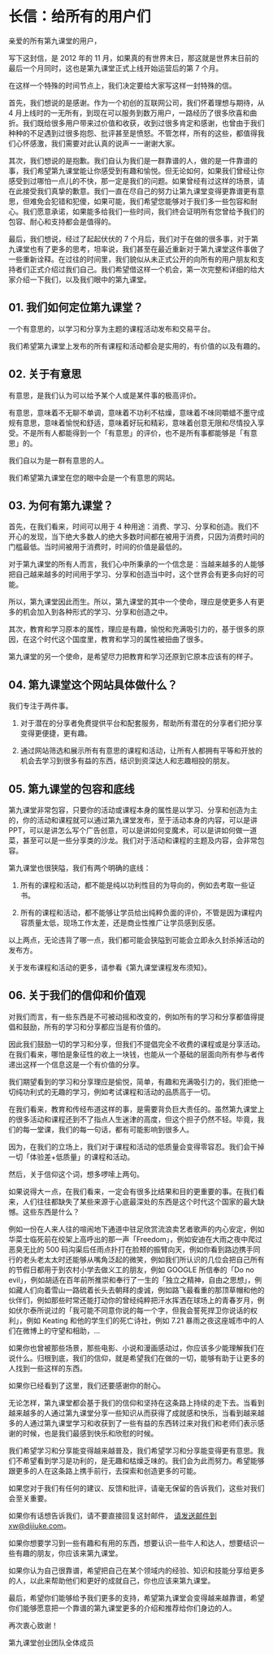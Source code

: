 # 长信：给所有的用户们

亲爱的所有第九课堂的用户，

写下这封信，是 2012 年的 11 月，如果真的有世界末日，那这就是世界末日前的最后一个月同时，这也是第九课堂正式上线开始运营后的第 7 个月。

在这样一个特殊的时间节点上，我们决定要给大家写这样一封特殊的信。

首先，我们想说的是感谢。作为一个初创的互联网公司，我们怀着理想与期待，从 4 月上线时的一无所有，到现在可以服务到数万用户，一路经历了很多欣喜和曲折。我们既给很多用户带来过价值和收获，收到过很多肯定和感谢，也曾由于我们种种的不足遇到过很多抱怨、批评甚至是愤怒。不管怎样，所有的这些，都值得我们心怀感激，我们需要对此认真的说声ー一谢谢大家。

其次，我们想说的是抱歉。我们自认为我们是一群靠谱的人，做的是一件靠谱的事，我们希望第九课堂能让你感受到有趣和愉悦。但无论如何，如果我们曾经让你感受到过哪怕一点儿的不快，那一定是我们的问题。如果曾经有过这样的场景，请在此接受我们真挚的歉意。我们一直在尽自己的努力让第九课堂变得更靠谱更有意思，但难免会犯错和犯傻，如果可能，我们希望您能够对于我们多一些包容和耐心。我们愿意承诺，如果能多给我们一些时间，我们终会证明所有您曾给予我们的包容、耐心和支持都会是值得的。

最后，我们想说，经过了起起伏伏的 7 个月后，我们对于在做的很多事，对于第九课堂也有了更多的思考，坦率说，我们甚至在最近重新对于第九课堂这件事做了一些重新诠释。在过往的时间里，我们貌似从未正式公开的向所有的用户朋友和支持者们正式介绍过我们自己。我们希望借这样一个机会，第一次完整和详细的给大家介绍一下我们，以及我们眼中的第九课堂。

## 01. 我们如何定位第九课堂？

一个有意思的，以学习和分享为主题的课程活动发布和交易平台。

我们希望第九课堂上发布的所有课程和活动都会是实用的，有价值的以及有趣的。

## 02. 关于有意思

有意思，是我们认为可以给予某个人或是某件事的极高评价。

有意思，意味着不无聊不单调，意味着不功利不枯燥，意味着不味同嚼蜡不墨守成规有意思，意味着愉悦和舒适，意味着好玩和精彩，意味着创意无限和尽情投入享受。不是所有人都能得到一个「有意思」的评价，也不是所有事都能够是「有意思」的。

我们自以为是一群有意思的人。

我们希望第九课堂在您的眼中会是一个有意思的网站。

## 03. 为何有第九课堂？

首先，在我们看来，时间可以用于 4 种用途：消费、学习、分享和创造。我们不开心的发现，当下绝大多数人的绝大多数时间都在被用于消费，只因为消费时间的门槛最低。当时间被用于消费时，时间的价值是最低的。

对于第九课堂的所有人而言，我们心中所秉承的一个信念是：当越来越多的人能够把自己越来越多的时间用于学习、分享和创造当中时，这个世界会有更多向好的可能。

所以，第九课堂因此而生。所以，第九课堂的其中一个使命，理应是使更多人有更多的机会加入到各种形式的学习、分享和创造之中。

其次，教育和学习原本的属性，理应是有趣，愉悦和充满吸引力的，基于很多的原因，在这个时代这个国度里，教育和学习的属性被扭曲了很多。

第九课堂的另一个使命，是希望尽力把教育和学习还原到它原本应该有的样子。

## 04. 第九课堂这个网站具体做什么？

我们专注于两件事。

1. 对于潜在的分享者免费提供平台和配套服务，帮助所有潜在的分享者们把分享变得更便捷，更有趣。

2. 通过网站筛选和展示所有有意思的课程和活动，让所有人都拥有平等和开放的机会去学习到很多有益的东西，结识到资深达人和志趣相投的朋友。

## 05. 第九课堂的包容和底线

第九课堂非常包容，只要你的活动或课程本身的属性是以学习、分享和创造为主的，你的活动和课程就可以通过第九课堂发布，至于活动本身的内容，可以是讲 PPT，可以是讲怎么写个广告创意，可以是讲如何变魔术，可以是讲如何做一道菜，甚至可以是一些分享类的沙龙。我们对于活动和课程的主题及内容，会非常包容。

第九课堂也很狭隘，我们有两个明确的底线：

1. 所有的课程和活动，都不能是纯以功利性目的为导向的，例如去考取一些证书。

2. 所有的课程和活动，都不能够让学员给出纯粹负面的评价，不管是因为课程内容质量太低，现场工作太差，还是商业性推广让学员感到反感。

以上两点，无论违背了哪一点，我们都可能会狭隘到可能会立即永久封杀掉活动的发布方。

关于发布课程和活动的更多，请参看《第九课堂课程发布须知》。

## 06. 关于我们的信仰和价值观

对我们而言，有一些东西是不可被动摇和改变的，例如所有的学习和分享都值得提倡和鼓励，所有的学习和分享都应当是有价值的。

因此我们鼓励一切的学习和分享，但我们不提倡完全不收费的课程或是分享活动。在我们看来，哪怕是象征性的收上一块钱，也能从一个基础的层面向所有参与者传递出这样一个信息这是一个有价值的分享。

我们期望看到的学习和分享理应是偷悦，简单，有趣和充满吸引力的，我们拒绝一切纯功利式的无趣的学习，例如考试课程和活动的品质高于一切。

在我们看来，教育和传经布道这样的事，是需要背负巨大责任的。虽然第九课堂上的很多活动和课程还到不了指点人生迷津的高度，但这个担子仍然不轻。毕竟，我们的每一堂课，我们的每一句话，都有可能影响到很多人。

因为，在我们的立场上，我们对于课程和活动的低质量会变得零容忍。我们会干掉一切「体验差+低质量」的课程和活动。

然后，关于信仰这个词，想多啰嗦上两句。

如果说得大ー点，在我们看来，一定会有很多比结果和目的更重要的事。在我们看来，人们往往都缺失了某些来源于心底最深处的东西是这个时代这个国家的最大缺憾。这些东西是什么？

例如一份在人来人往的喧闹地下通道中驻足欣赏流浪卖艺者歌声的内心安定，例如华菜士临死前在绞架上高呼出的那一声「Freedom」，例如安迪在大雨之夜中爬过恶臭无比的 500 码沟渠后任雨点扑打在脸颊的振臂向天，例如你看到路边携手同行的老头老太太时还能够从嘴角泛起的微笑，例如我们所认识的几位会把自己所有的节假日都用于到农村小学去做义工的朋友，例如 GOOGLE 所信奉的「Do no evil」，例如胡适在百年前所推崇和奉行了一生的「独立之精神，自由之思想」，例如藏人们向着雪山一路硫着长头去朝拜的虔诚，例如路飞最看重的那顶草帽和他的伙伴们，例如那些时常还能打动你的曾经纯粹把汗水挥洒在球场上的青春岁月，例如伏尔泰所说过的「我可能不同意你说的每一个字，但我会誓死捍卫你说话的权利」，例如 Keating 和他的学生们的死亡诗社，例如 7.21 暴雨之夜这座城市中的人们在微博上的守望和相助，…

如果你也曾被那些场景，那些电影、小说和漫画感动过，你应该多少能理解我们在说什么。归根到底，我们的信仰，就是希望我们在做的一切，能够有助于让更多的人找到一些这样的东西。

如果你已经看到了这里，我们还要感谢你的耐心。

无论怎样，第九课堂都会基于我们的信仰和坚持在这条路上持续的走下去。当看到越来越多的人通过第九课堂分享一些知识从而获得了成就感和快乐，当看到越来越多的人通过第九课堂学习和收获到了一些有益的东西转过来对我们和老师们表示感谢的时候，也是我们最感到快乐和欣慰的时候。

我们希望学习和分享能变得越来越普及，我们希望学习和分享能变得更有意思。我们不希望看到学习是功利的，是无趣和枯燥乏味的。我们会为此而努力。希望能够跟更多的人在这条路上携手前行，去探索和创造更多的可能。

如果您对于我们有任何的建议、反馈和批评，请毫无保留的告诉我们，这些对我们会至关重要。

如果你有话想告诉我们，请不要直接回复这封邮件， 请发送邮件到xw@dijiuke.com。

如果你想要学习到一些有趣和有用的东西，想要认识一些牛人和达人，想要结识一些有趣的朋友，你应该来第九课堂。

如果你认为自己很靠谱，希望把自己在某个领域内的经验、知识和技能分享给更多的人，以此来帮助他们和更好的成就自己，你也应该来第九课堂。

最后，希望你们能够给予我们更多的支持，希望第九课堂会变得越来越靠谱，希望你们能够愿意把一个靠谱的第九课堂更多的介绍和推荐给你们身边的人。

再次衷心致谢！

第九课堂创业团队全体成员